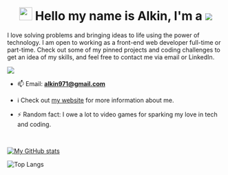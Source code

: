 <h1 align="center">
  <img src="https://raw.githubusercontent.com/aemmadi/aemmadi/master/wave.gif" width="30px"> 
  Hello my name is Alkin, I'm a 
  <img src="https://readme-typing-svg.herokuapp.com?color=E22FE4&width=650&height=45&lines=Web+Developer+👨‍💻;Lifelong+learner+📚;Coding+Ninja+🥷;Nerd+🤓;&center=true">
</h1>

<p>
I love solving problems and bringing ideas to life using the power of technology. I am open to working as a front-end web developer full-time or part-time. Check out some of my pinned projects and coding challenges to get an idea of my skills, and feel free to contact me via email or LinkedIn.
</p>


[<img src="https://img.shields.io/badge/LinkedIn-0077B5?style=for-the-badge&logo=linkedin&logoColor=white">](https://www.linkedin.com/in/alkin-maystorov/)

- 📫 Email: **alkin971@gmail.com**

- ℹ Check out [my website](https://alkinmaystorov.com) for more information about me.

- ⚡ Random fact: I owe a lot to video games for sparking my love in tech and coding.


<br />

[![My GitHub stats](https://github-readme-stats.vercel.app/api?username=a-maystorov&hide=stars,issues&count_private=true&show_icons=true&layout=compact&theme=radical)](https://github.com/anuraghazra/github-readme-stats)

![Top Langs](https://github-readme-stats.vercel.app/api/top-langs/?username=a-maystorov&show_icons=true&&layout=compact&theme=radical)
